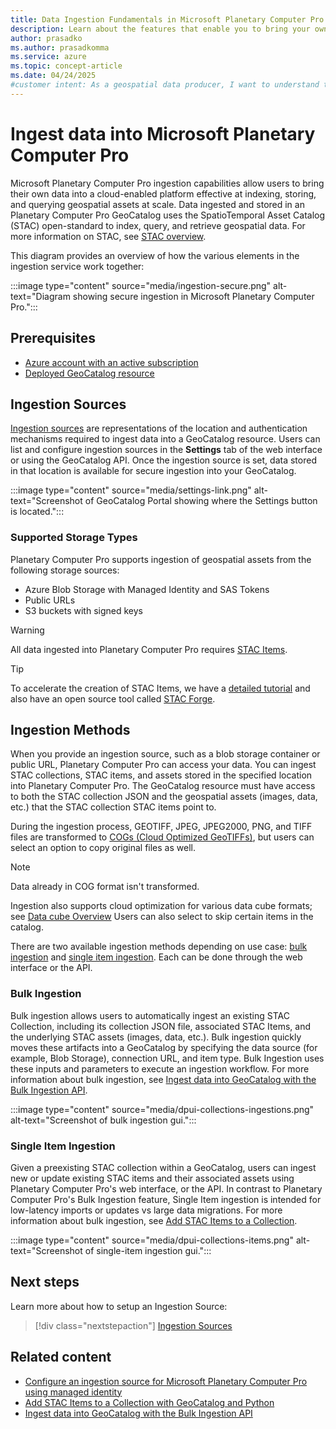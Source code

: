 ```yaml
---
title: Data Ingestion Fundamentals in Microsoft Planetary Computer Pro
description: Learn about the features that enable you to bring your own data into Planetary Computer Pro for standardized and scalable storage and management of your geospatial assets.
author: prasadko
ms.author: prasadkomma
ms.service: azure
ms.topic: concept-article
ms.date: 04/24/2025
#customer intent: As a geospatial data producer, I want to understand the the concept of a GeoCatalog ingestion source so that I can ingest petabytes of geospatial assets into my GeoCatalog resource. 
---
```


# Ingest data into Microsoft Planetary Computer Pro

Microsoft Planetary Computer Pro ingestion capabilities allow users to bring their own data into a cloud-enabled platform effective at indexing, storing, and querying geospatial assets at scale. Data ingested and stored in an Planetary Computer Pro GeoCatalog uses the SpatioTemporal Asset Catalog (STAC) open-standard to index, query, and retrieve geospatial data. For more information on STAC, see [STAC overview](./stac-overview.md).

This diagram provides an overview of how the various elements in the ingestion service work together:

:::image type="content" source="media/ingestion-secure.png" alt-text="Diagram showing secure ingestion in Microsoft Planetary Computer Pro.":::


## Prerequisites

- [Azure account with an active subscription](https://azure.microsoft.com/free/?ref=microsoft.com&utm_source=microsoft.com&utm_medium=docs&utm_campaign=visualstudio)
- [Deployed GeoCatalog resource](./deploy-geocatalog-resource.md)

## Ingestion Sources

[Ingestion sources](./ingestion-source.md) are representations of the location and authentication mechanisms required to ingest data into a GeoCatalog resource. Users can list and configure ingestion sources in the **Settings** tab of the web interface or using the GeoCatalog API. Once the ingestion source is set, data stored in that location is available for secure ingestion into your GeoCatalog.

:::image type="content" source="media/settings-link.png" alt-text="Screenshot of GeoCatalog Portal showing where the Settings button is located.":::

### Supported Storage Types

Planetary Computer Pro supports ingestion of geospatial assets from the following storage sources: 

* Azure Blob Storage with Managed Identity and SAS Tokens
* Public URLs 
* S3 buckets with signed keys

>[!WARNING]
>All data ingested into Planetary Computer Pro requires [STAC Items](./stac-overview.md#introduction-to-stac-items). 

>[!TIP]
> To accelerate the creation of STAC Items, we have a [detailed tutorial](./create-stac-item.md) and also have an open source tool called [STAC Forge](https://github.com/Azure/microsoft-planetary-computer-pro/tree/main/tools/stacforge-functions).

## Ingestion Methods

When you provide an ingestion source, such as a blob storage container or public URL, Planetary Computer Pro can access your data. You can ingest STAC collections, STAC items, and assets stored in the specified location into Planetary Computer Pro. The GeoCatalog resource must have access to both the STAC collection JSON and the geospatial assets (images, data, etc.) that the STAC collection STAC items point to. 

During the ingestion process, GEOTIFF, JPEG, JPEG2000, PNG, and TIFF files are transformed to [COGs (Cloud Optimized GeoTIFFs)](https://cogeo.org/), but users can select an option to copy original files as well. 

>[!NOTE]
> Data already in COG format isn't transformed.

Ingestion also supports cloud optimization for various data cube formats; see [Data cube Overview](./data-cube-overview.md) Users can also select to skip certain items in the catalog. 

There are two available ingestion methods depending on use case: [bulk ingestion](#bulk-ingestion) and [single item ingestion](#single-item-ingestion). Each can be done through the web interface or the API.

### Bulk Ingestion

Bulk ingestion allows users to automatically ingest an existing STAC Collection, including its collection JSON file,  associated STAC Items, and the underlying STAC assets (images, data, etc.). Bulk ingestion quickly moves these artifacts into a GeoCatalog by specifying the data source (for example, Blob Storage), connection URL, and item type. Bulk Ingestion uses these inputs and parameters to execute an ingestion workflow. For more information about bulk ingestion, see [Ingest data into GeoCatalog with the Bulk Ingestion API](./bulk-ingestion-api.md). 

:::image type="content" source="media/dpui-collections-ingestions.png" alt-text="Screenshot of bulk ingestion gui.":::

### Single Item Ingestion

Given a preexisting STAC collection within a GeoCatalog, users can ingest new or update existing STAC items and their associated assets using Planetary Computer Pro's web interface, or the API. In contrast to Planetary Computer Pro's Bulk Ingestion feature, Single Item ingestion is intended for low-latency imports or updates vs large data migrations. For more information about bulk ingestion, see [Add STAC Items to a Collection](./add-stac-item-to-collection.md).

:::image type="content" source="media/dpui-collections-items.png" alt-text="Screenshot of single-item ingestion gui.":::

## Next steps
Learn more about how to setup an Ingestion Source:

> [!div class="nextstepaction"]
> [Ingestion Sources](./ingestion-source.md)

## Related content


- [Configure an ingestion source for Microsoft Planetary Computer Pro using managed identity](./setup-ingestion-credentials-managed-identity.md)
- [Add STAC Items to a Collection with GeoCatalog and Python](./add-stac-item-to-collection.md)
- [Ingest data into GeoCatalog with the Bulk Ingestion API](./bulk-ingestion-api.md)